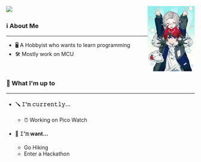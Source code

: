 <!--
shoutout to people/website that help me make this README:
- https://github.com/innng/innng
- https://github.com/Raymo111/Raymo111
- readme-typing-svg.demolab.com
-->
<div align="left">
<img src="https://github.com/Molimen/Molimen/blob/main/assets/1.jpg" width="25%" align="right" />
<img src="https://readme-typing-svg.demolab.com?font=Fira+Code&size=14&duration=3000&multiline=true&repeat=false&width=380&height=60&lines=Hello+yall;I'm+Molimen%2C+a+hobbyist+on+MCU!" width="70%" />

<h3 align="left">ℹ About Me</h3>

---

- 🖥 A Hobbyist who wants to learn programming
- 🛠 Mostly work on MCU

<br>

<h3 align="left">🤔 What I'm up to</h3>

---
- <h4 align="left">🪛 𝙸'𝚖 𝚌𝚞𝚛𝚛𝚎𝚗𝚝𝚕𝚢...</h4>

  - ⏰ Working on Pico Watch

- <h4 align="left">🤞 𝙸'𝚖 want...</h4>

  - Go Hiking
  - Enter a Hackathon

<div>
